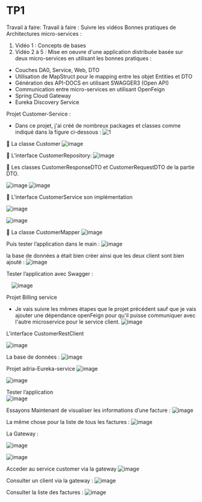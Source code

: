 # TP1
Travail à faire:
Travail à faire :
 Suivre les vidéos Bonnes pratiques de Architectures micro-services :
 1. Vidéo 1 : Concepts de bases
 2.  Vidéo 2 à 5 : Mise en oeuvre d'une application distribuée basée sur deux micro-services en utilisant les bonnes pratiques  :
  - Couches DA0, Service, Web, DTO
  - Utilisation de MapStruct pour le mapping entre les objet Entities et DTO
  - Génération des API-DOCS en utilisant SWAGGER3 (Open API)
  - Communication entre micro-services en utilisant OpenFeign
  - Spring Cloud Gateway
  - Eureka Discovery Service






Projet Customer-Service :

- Dans ce projet, j'ai créé de nombreux packages et classes comme indiqué dans la figure ci-dessous :
 ![1](https://user-images.githubusercontent.com/97363124/198903772-a80f129e-c3e9-4c1f-bf9e-4bcc579598b8.png)


	La classe Customer
![image](https://user-images.githubusercontent.com/97363124/198903801-08651280-82ed-43c1-9207-2f3811385820.png)

 
	L’interface CustomerRepository:
 ![image](https://user-images.githubusercontent.com/97363124/198903840-fecf625f-9afb-460b-b1d5-83023df571bb.png)

	Les classes CustomerResponseDTO et CustomerRequestDTO de la partie DTO.

 ![image](https://user-images.githubusercontent.com/97363124/198903853-b9510704-5fec-418f-8942-114d797e05aa.png)
![image](https://user-images.githubusercontent.com/97363124/198903856-bf3e64c4-a883-4cd2-9784-2c488179c5d9.png)

 
	L’interface CustomerService son implémentation
 
![image](https://user-images.githubusercontent.com/97363124/198903862-099ec9f1-a6f9-42d2-8ff5-769615b8fbef.png)

 ![image](https://user-images.githubusercontent.com/97363124/198903866-6118e32a-8926-48dd-be2f-497a9d1b4695.png)

	La classe CustomerMapper 
 ![image](https://user-images.githubusercontent.com/97363124/198903870-f79cd18f-9a47-43c3-8db1-ce70125d96ba.png)

Puis tester l’application dans le main :
 ![image](https://user-images.githubusercontent.com/97363124/198903874-94e06951-46d4-488e-bc7c-7abe9985adac.png)

la base de données  a était bien créer ainsi que les deux client sont bien ajouté :
 ![image](https://user-images.githubusercontent.com/97363124/198903882-355184f1-e30c-43c5-8d4e-791c2e1fe34a.png)





Tester l’application avec Swagger  :
 
 ![image](https://user-images.githubusercontent.com/97363124/198903888-b00b161e-bd0a-48dd-b9db-22b3f8734c24.png)

Projet Billing service

- Je vais suivre les mêmes étapes que le projet précédent sauf que je vais ajouter une dépendance openFeign pour qu'il puisse communiquer avec l'autre microservice pour le service client.
 ![image](https://user-images.githubusercontent.com/97363124/198903903-100910dd-89df-4dd1-8498-9598948d37ed.png)

L’interface CustomerRestClient

 ![image](https://user-images.githubusercontent.com/97363124/198903914-3a984b8a-bf21-4988-a6ab-ffa64c23f3ca.png)

La base de données :
 ![image](https://user-images.githubusercontent.com/97363124/198903918-7e541305-14d3-4d73-a79e-9c101ed57074.png)



Projet adria-Eureka-service
![image](https://user-images.githubusercontent.com/97363124/198903930-8ef61cc1-56b5-45c7-bea7-22a0610edb95.png)

 ![image](https://user-images.githubusercontent.com/97363124/198903938-be144f44-f24a-4653-b01a-58e1e00057f7.png)


 
Tester l’application  
![image](https://user-images.githubusercontent.com/97363124/198903945-49d9726c-39ab-4b48-95d9-e91d0b1a3cd9.png)

Essayons Maintenant de visualiser les informations d’une facture :
 ![image](https://user-images.githubusercontent.com/97363124/198903952-353777e5-16ae-4a64-94cd-632af5a60fff.png)

La même chose pour la liste de tous les factures :
 ![image](https://user-images.githubusercontent.com/97363124/198903957-120d0b0c-99d0-40ff-bd3b-682d62eb7ca5.png)




La Gateway :

![image](https://user-images.githubusercontent.com/97363124/198903981-f269dfd1-9d66-45b0-8fd0-fe3a6eaf2bd3.png)

 ![image](https://user-images.githubusercontent.com/97363124/198903968-d37efa06-1129-4b40-82cf-6cc1bb6f8d2d.png)




Acceder au service customer via la gateway
 ![image](https://user-images.githubusercontent.com/97363124/198903995-b4eca13e-09d3-43bc-82be-da0b6d43927e.png)

Consulter un client via la gateway :
 ![image](https://user-images.githubusercontent.com/97363124/198904000-a03cdd75-26c5-4c2c-9228-344b20c2b6fc.png)

Consulter la liste des factures :
 ![image](https://user-images.githubusercontent.com/97363124/198904008-43a13a0c-aee1-4285-ab4f-2c9f55ccfc24.png)


